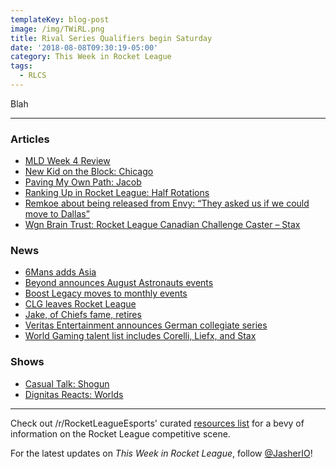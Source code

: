 ```yaml
---
templateKey: blog-post
image: /img/TWiRL.png
title: Rival Series Qualifiers begin Saturday
date: '2018-08-08T09:30:19-05:00'
category: This Week in Rocket League
tags:
  - RLCS
---
```

Blah

---

### Articles

* [MLD Week 4 Review](https://www.mldoubles.com/single-post/2018/08/07/Season-7-Week-4-Review)
* [New Kid on the Block: Chicago](https://www.theplayerslobby.com/2165/new-kid-block-chicago-evil-geniuses/#.XaiYnn1a0q)
* [Paving My Own Path: Jacob](https://www.theplayerslobby.com/2186/paving-my-own-path-jacob-rogue-rocket-league/#.nEiz3ZoIlH)
* [Ranking Up in Rocket League: Half Rotations](https://ginx.tv/rocket-league/ranking-up-rocket-league-half-rotations/)
* [Remkoe about being released from Envy: “They asked us if we could move to Dallas”](https://rocketeers.gg/interview-remkoe-envy-new-team-deevo/)
* [Wgn Brain Trust: Rocket League Canadian Challenge Caster – Stax](https://inside.worldgaming.com/wgn-brain-trust-rocket-league-canadian-challenge-caster-stax/)

### News

* [6Mans adds Asia](https://twitter.com/RL6mans/status/1024920089613594625?s=19)
* [Beyond announces August Astronauts events](https://twitter.com/TeamBeyondnet/status/1026931338593660928)
* [Boost Legacy moves to monthly events](http://www.twitlonger.com/show/n_1sqk8gn)
* [CLG leaves Rocket League](https://www.clg.gg/news/2018/8/1/farewell-rocketleague)
* [Jake, of Chiefs fame, retires](https://twitter.com/JakeRL_/status/1025591707482476544)
* [Veritas Entertainment announces German collegiate series](https://veritas-entertainment.gg/veritas-college-cup-series/)
* [World Gaming talent list includes Corelli, Liefx, and Stax](https://twitter.com/WorldGaming/status/1026952991130234882)

### Shows

* [Casual Talk: Shogun](https://www.youtube.com/watch?v=ITtE_IRrJwo)
* [Dignitas Reacts: Worlds](https://www.youtube.com/watch?v=92kxaGxm7XM)

---

Check out /r/RocketLeagueEsports' curated [resources list](https://www.reddit.com/r/RocketLeagueEsports/wiki/links) for a bevy of information on the Rocket League competitive scene.

For the latest updates on _This Week in Rocket League_, follow [@JasherIO](https://twitter.com/JasherIO)!
